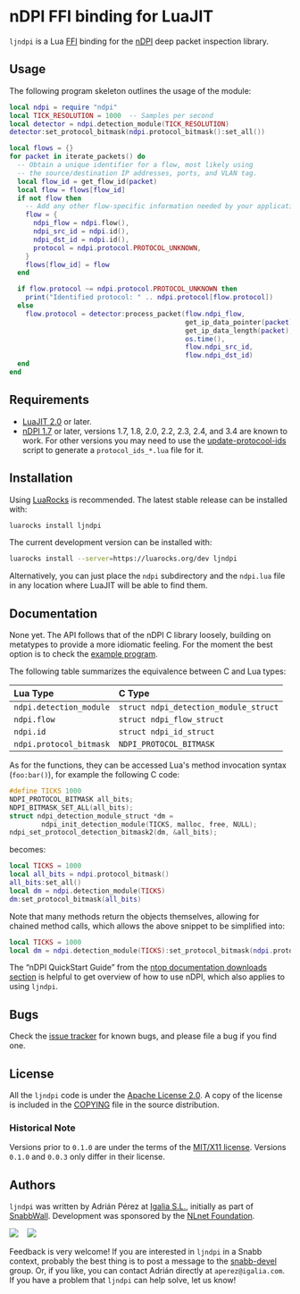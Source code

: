 # nDPI FFI binding for LuaJIT

`ljndpi` is a Lua [FFI](http://luajit.org/ext_ffi.html) binding for the
[nDPI][ndpi] deep packet inspection library.

## Usage

The following program skeleton outlines the usage of the module:

```lua
local ndpi = require "ndpi"
local TICK_RESOLUTION = 1000  -- Samples per second
local detector = ndpi.detection_module(TICK_RESOLUTION)
detector:set_protocol_bitmask(ndpi.protocol_bitmask():set_all())

local flows = {}
for packet in iterate_packets() do
  -- Obtain a unique identifier for a flow, most likely using
  -- the source/destination IP addresses, ports, and VLAN tag.
  local flow_id = get_flow_id(packet)
  local flow = flows[flow_id]
  if not flow then
    -- Add any other flow-specific information needed by your application.
    flow = {
      ndpi_flow = ndpi.flow(),
      ndpi_src_id = ndpi.id(),
      ndpi_dst_id = ndpi.id(),
      protocol = ndpi.protocol.PROTOCOL_UNKNOWN,
    }
    flows[flow_id] = flow
  end

  if flow.protocol ~= ndpi.protocol.PROTOCOL_UNKNOWN then
    print("Identified protocol: " .. ndpi.protocol[flow.protocol])
  else
    flow.protocol = detector:process_packet(flow.ndpi_flow,
                                            get_ip_data_pointer(packet),
                                            get_ip_data_length(packet),
                                            os.time(),
                                            flow.ndpi_src_id,
                                            flow.ndpi_dst_id)
  end
end
```

## Requirements

* [LuaJIT 2.0](http://www.luajit.org) or later.
* [nDPI 1.7][ndpi] or later, versions 1.7, 1.8, 2.0, 2.2, 2.3, 2.4, and 3.4
  are known to work. For other versions you may need to use the
  [update-protocool-ids](tools/update-protocol-ids) script to generate
  a `protocol_ids_*.lua` file for it.

## Installation

Using [LuaRocks](https://luarocks.org) is recommended. The latest stable
release can be installed with:

```sh
luarocks install ljndpi
```

The current development version can be installed with:

```sh
luarocks install --server=https://luarocks.org/dev ljndpi
```

Alternatively, you can just place the `ndpi` subdirectory and the `ndpi.lua`
file in any location where LuaJIT will be able to find them.


## Documentation

None yet. The API follows that of the nDPI C library loosely, building on
metatypes to provide a more idiomatic feeling. For the moment the best option
is to check the [example
program](https://github.com/aperezdc/ljndpi/blob/master/examples/readpcap).

The following table summarizes the equivalence between C and Lua types:

| Lua Type | C Type |
|:---------|:-------|
| `ndpi.detection_module` | `struct ndpi_detection_module_struct` |
| `ndpi.flow` | `struct ndpi_flow_struct` |
| `ndpi.id` | `struct ndpi_id_struct` |
| `ndpi.protocol_bitmask` | `NDPI_PROTOCOL_BITMASK` |

As for the functions, they can be accessed Lua's method invocation syntax
(`foo:bar()`), for example the following C code:

```c
#define TICKS 1000
NDPI_PROTOCOL_BITMASK all_bits;
NDPI_BITMASK_SET_ALL(all_bits);
struct ndpi_detection_module_struct *dm =
        ndpi_init_detection_module(TICKS, malloc, free, NULL);
ndpi_set_protocol_detection_bitmask2(dm, &all_bits);
```

becomes:

```lua
local TICKS = 1000
local all_bits = ndpi.protocol_bitmask()
all_bits:set_all()
local dm = ndpi.detection_module(TICKS)
dm:set_protocol_bitmask(all_bits)
```

Note that many methods return the objects themselves, allowing for chained
method calls, which allows the above snippet to be simplified into:

```lua
local TICKS = 1000
local dm = ndpi.detection_module(TICKS):set_protocol_bitmask(ndpi.protocol_bitmask():set_all())
```

The “nDPI QuickStart Guide” from the
[ntop documentation downloads
section](http://www.ntop.org/support/documentation/documentation/) is helpful
to get overview of how to use nDPI, which also applies to using `ljndpi`.


## Bugs

Check the [issue tracker](https://github.com/aperezdc/ljndpi/issues) for known
bugs, and please file a bug if you find one.


## License

All the `ljndpi` code is under the [Apache
License 2.0](http://www.apache.org/licenses/). A copy of the license is
included in the [COPYING](COPYING) file in the source distribution.

### Historical Note

Versions prior to `0.1.0` are under the terms of the [MIT/X11
license](https://opensource.org/licenses/mit). Versions `0.1.0` and `0.0.3`
only differ in their license.


## Authors

`ljndpi` was written by Adrián Pérez at [Igalia S.L.](http://www.igalia.com),
initially as part of [SnabbWall](http://snabbwall.org). Development was
sponsored by the [NLnet Foundation](https://nlnet.nl/).

![](http://snabbwall.org/images/igalia-logo.png) &nbsp;&nbsp;
![](http://snabbwall.org/images/nlnet-logo.gif)

Feedback is very welcome! If you are interested in `ljndpi` in a Snabb
context, probably the best thing is to post a message to the
[snabb-devel](https://groups.google.com/forum/#!forum/snabb-devel) group. Or,
if you like, you can contact Adrián directly at `aperez@igalia.com`. If you
have a problem that `ljndpi` can help solve, let us know!

[ndpi]: http://www.ntop.org/products/deep-packet-inspection/ndpi/
